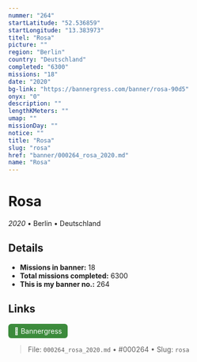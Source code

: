 ```yaml
---
nummer: "264"
startLatitude: "52.536859"
startLongitude: "13.383973"
titel: "Rosa"
picture: ""
region: "Berlin"
country: "Deutschland"
completed: "6300"
missions: "18"
date: "2020"
bg-link: "https://bannergress.com/banner/rosa-90d5"
onyx: "0"
description: ""
lengthKMeters: ""
umap: ""
missionDay: ""
notice: ""
title: "Rosa"
slug: "rosa"
href: "banner/000264_rosa_2020.md"
name: "Rosa"
---
```

# Rosa

*2020* • Berlin • Deutschland





## Details

- **Missions in banner:** 18
- **Total missions completed:** 6300
- **This is my banner no.:** 264





## Links
<a href="https://bannergress.com/banner/rosa-90d5" target="_blank" style="display:inline-block;margin-right:8px;padding:6px 12px;background:#3c8b3c;color:#fff;text-decoration:none;border-radius:6px;">🔗 Bannergress</a>



> File: `000264_rosa_2020.md` • #000264 • Slug: `rosa`
